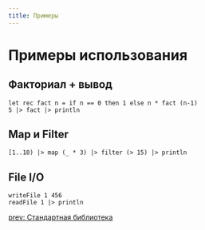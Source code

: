```yaml
---
title: Примеры
---
```


# Примеры использования

## Факториал + вывод
```re
let rec fact n = if n == 0 then 1 else n * fact (n-1)
5 |> fact |> println
````

## Map и Filter

```re
[1..10) |> map (_ * 3) |> filter (> 15) |> println
```

## File I/O

```re
writeFile 1 456
readFile 1 |> println
```

[prev: Стандартная библиотека](stdlib.md) 
